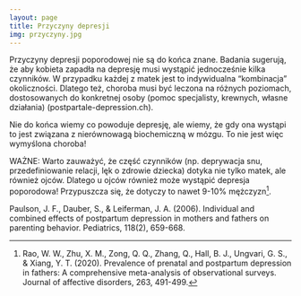 ```yaml
---
layout: page
title: Przyczyny depresji
img: przyczyny.jpg
---
```


Przyczyny depresji poporodowej nie są do końca znane. Badania sugerują, że aby kobieta zapadła na depresję musi wystąpić jednocześnie kilka czynników. W przypadku każdej z matek jest to indywidualna “kombinacja” okoliczności. Dlatego też, choroba musi być leczona na różnych poziomach, dostosowanych do konkretnej osoby (pomoc specjalisty, krewnych, własne działania) (postpartale-depression.ch).

Nie do końca wiemy co powoduje depresję, ale wiemy, że gdy ona wystąpi to jest związana z nierównowagą biochemiczną w mózgu. To nie jest więc wymyślona choroba! 


WAŻNE: Warto zauważyć, że część czynników (np. deprywacja snu, przedefiniowanie relacji, lęk o zdrowie dziecka) dotyka nie tylko matek, ale również ojców. Dlatego u ojców również może wystąpić depresja poporodowa! Przypuszcza się, że dotyczy to nawet 9-10% mężczyzn[^rao].



[^rao]: Rao, W. W., Zhu, X. M., Zong, Q. Q., Zhang, Q., Hall, B. J., Ungvari, G. S., & Xiang, Y. T. (2020). Prevalence of prenatal and postpartum depression in fathers: A comprehensive meta-analysis of observational surveys. Journal of affective disorders, 263, 491-499.

Paulson, J. F., Dauber, S., & Leiferman, J. A. (2006). Individual and combined effects of postpartum depression in mothers and fathers on parenting behavior. Pediatrics, 118(2), 659-668.
